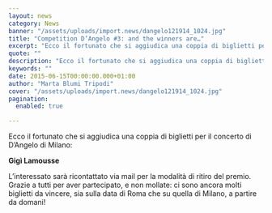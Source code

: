 ```yaml
---
layout: news
category: News
banner: "/assets/uploads/import.news/dangelo121914_1024.jpg"
title: "Competition D’Angelo #3: and the winners are…"
excerpt: "Ecco il fortunato che si aggiudica una coppia di biglietti per il concerto di D’Angelo di Milano: Gigì Lamousse L’interessato sarà ricontattato via mail per la modalità di ritiro del premio. Grazie a tutti per aver partecipato, e non mollate: ci sono ancora molti biglietti da vincere, sia sulla data di Roma che su quella [&hellip"
quote: ""
description: "Ecco il fortunato che si aggiudica una coppia di biglietti per il concerto di D’Angelo di Milano: Gigì Lamousse L’interessato sarà ricontattato via mail per la modalità di ritiro del premio. Grazie a tutti per aver partecipato, e non mollate: ci sono ancora molti biglietti da vincere, sia sulla data di Roma che su quella [&hellip"
keywords: ""
date: 2015-06-15T00:00:00.000+01:00
author: "Marta Blumi Tripodi"
cover: "/assets/uploads/import.news/dangelo121914_1024.jpg"
pagination:
  enabled: true

---
```


[](https://hotmc.com/wp-content/uploads/2015/02/dangelo121914%5F1024.jpg)

Ecco il fortunato che si aggiudica una coppia di biglietti per il concerto di D’Angelo di Milano:

**Gigì Lamousse**

L’interessato sarà ricontattato via mail per la modalità di ritiro del premio. Grazie a tutti per aver partecipato, e non mollate: ci sono ancora molti biglietti da vincere, sia sulla data di Roma che su quella di Milano, a partire da domani!